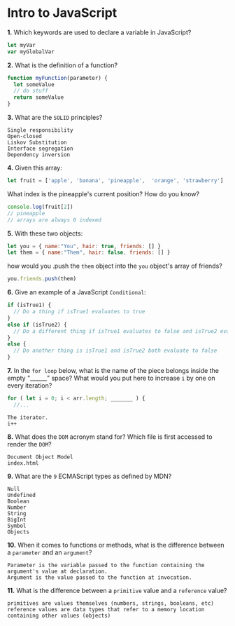 # Intro to JavaScript

**1.** Which keywords are used to declare a variable in JavaScript?
<!-- enter you answer in the space below -->
```js
let myVar
var myGlobalVar
```
**2.** What is the definition of a function?
<!-- enter you answer in the space below -->
```js
function myFunction(parameter) {
  let someValue
  // do stuff
  return someValue
}
```
**3.** What are the `SOLID` principles?
<!-- enter you answer in the space below -->
```
Single responsibility
Open-closed
Liskov Substitution
Interface segregation
Dependency inversion
```
**4.** Given this array: 
```js
let fruit = ['apple', 'banana', 'pineapple',  'orange', 'strawberry']
``` 
What index is the pineapple's current position? How do you know?
<!-- enter you answer in the space below -->
```js
console.log(fruit[2])
// pineapple
// arrays are always 0 indexed
```
**5.** With these two objects: 
```js
let you = { name:"You", hair: true, friends: [] }
let them = { name:"Them", hair: false, friends: [] }
```
how would you .push the `them` object into the `you` object's array of friends?
<!-- enter you answer in the space below -->
```js
you.friends.push(them)
```

**6.** Give an example of a JavaScript `Conditional`:
<!-- enter you answer in the space below -->
```js
if (isTrue1) {
  // Do a thing if isTrue1 evaluates to true
}
else if (isTrue2) {
  // Do a different thing if isTrue1 evaluates to false and isTrue2 evaluates to true
}
else {
  // Do another thing is isTrue1 and isTrue2 both evaluate to false
}
```
**7.** In the `for loop` below, what is the name of the piece belongs inside the empty "______" space? What would you put here to increase `i` by one on every iteration?
```js
for ( let i = 0; i < arr.length; _______ ) {
  //...
```
<!-- enter you answer in the space below -->
```
The iterator.
i++
```
**8.** What does the `DOM` acronym stand for? Which file is first accessed to render the `DOM`?
<!-- enter you answer in the space below -->
```
Document Object Model
index.html
```

**9.** What are the `9` ECMAScript types as defined by MDN?
<!-- enter you answer in the space below -->
```
Null
Undefined
Boolean
Number
String
BigInt
Symbol
Objects
```
**10.** When it comes to functions or methods, what is the difference between a `parameter` and an `argument`?
<!-- enter you answer in the space below -->
```
Parameter is the variable passed to the function containing the argument's value at declaration.
Argument is the value passed to the function at invocation.
```
**11.** What is the difference between a `primitive` value and a `reference` value?
<!-- enter you answer in the space below -->
```
primitives are values themselves (numbers, strings, booleans, etc)
reference values are data types that refer to a memory location containing other values (objects)
```